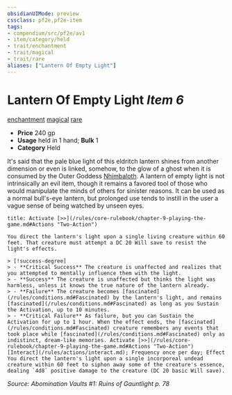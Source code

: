 ```yaml
---
obsidianUIMode: preview
cssclass: pf2e,pf2e-item
tags:
- compendium/src/pf2e/av1
- item/category/held
- trait/enchantment
- trait/magical
- trait/rare
aliases: ["Lantern Of Empty Light"]
---
```

# Lantern Of Empty Light *Item 6*  
[enchantment](/rules/traits/enchantment.md)  [magical](/rules/traits/magical.md)  [rare](/rules/traits/rare.md)  

- **Price** 240 gp
- **Usage** held in 1 hand; **Bulk** 1
- **Category** Held

It's said that the pale blue light of this eldritch lantern shines from another dimension or even is linked, somehow, to the glow of a ghost when it is consumed by the Outer Goddess [Nhimbaloth](/compendium/setting/deities/nhimbaloth-logm.md). A lantern of empty light is not intrinsically an evil item, though it remains a favored tool of those who would manipulate the minds of others for sinister reasons. It can be used as a normal bull's-eye lantern, but prolonged use tends to instill in the user a vague sense of being watched by unseen eyes.

```ad-embed-ability
title: Activate [>>](/rules/core-rulebook/chapter-9-playing-the-game.md#Actions "Two-Action")

You direct the lantern's light upon a single living creature within 60 feet. That creature must attempt a DC 20 Will save to resist the light's effects.

> [!success-degree] 
> - **Critical Success** The creature is unaffected and realizes that you attempted to mentally influence them with the light.
> - **Success** The creature is unaffected but thinks the light was harmless, unless it knows the true nature of the lantern already.
> - **Failure** The creature becomes [fascinated](/rules/conditions.md#Fascinated) by the lantern's light, and remains [fascinated](/rules/conditions.md#Fascinated) as long as you Sustain the Activation, up to 10 minutes.
> - **Critical Failure** As failure, but you can Sustain the Activation for up to 1 hour. When the effect ends, the [fascinated](/rules/conditions.md#Fascinated) creature remembers any events that took place while [fascinated](/rules/conditions.md#Fascinated) only as indistinct, dream-like memories. Activate [>>](/rules/core-rulebook/chapter-9-playing-the-game.md#Actions "Two-Action") [Interact](/rules/actions/interact.md); Frequency once per day; Effect You direct the lantern's light upon a single incorporeal undead creature within 60 feet to siphon away some of the creature's essence, dealing `4d8` positive damage to the creature (DC 20 basic Will save).
```

*Source: Abomination Vaults #1: Ruins of Gauntlight p. 78*